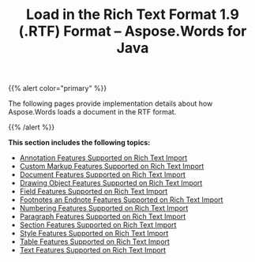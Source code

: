 ﻿---
title: Load in the Rich Text Format 1.9 (.RTF) Format – Aspose.Words for Java
articleTitle: Load in the Rich Text Format 1.9 (.RTF) Format
linktitle: Load in the Rich Text Format 1.9 (.RTF) Format
type: docs
weight: 90
url: /java/load-in-the-rich-text-format-1-9-rtf-format/
---

{{% alert color="primary" %}}

The following pages provide implementation details about how Aspose.Words loads a document in the RTF format.

{{% /alert %}}

**This section includes the following topics:** 

- [Annotation Features Supported on Rich Text Import](/words/java/annotation-features-supported-on-rich-text-import/)
- [Custom Markup Features Supported on Rich Text Import](/words/java/custom-markup-features-supported-on-rich-text-import/)
- [Document Features Supported on Rich Text Import](/words/java/document-features-supported-on-rich-text-import/)
- [Drawing Object Features Supported on Rich Text Import](/words/java/drawing-object-features-supported-on-rich-text-import/)
- [Field Features Supported on Rich Text Import](/words/java/field-features-supported-on-rich-text-import/)
- [Footnotes an Endnote Features Supported on Rich Text Import](/words/java/footnotes-and-endnote-features-supported-on-rich-text-import/)
- [Numbering Features Supported on Rich Text Import](/words/java/numbering-features-supported-on-rich-text-import/)
- [Paragraph Features Supported on Rich Text Import](/words/java/paragraph-features-supported-on-rich-text-import/)
- [Section Features Supported on Rich Text Import](/words/java/section-features-supported-on-rich-text-import/)
- [Style Features Supported on Rich Text Import](/words/java/style-features-supported-on-rich-text-import/)
- [Table Features Supported on Rich Text Import](/words/java/table-features-supported-on-rich-text-import/)
- [Text Features Supported on Rich Text Import](/words/java/text-features-supported-on-rich-text-import/)
